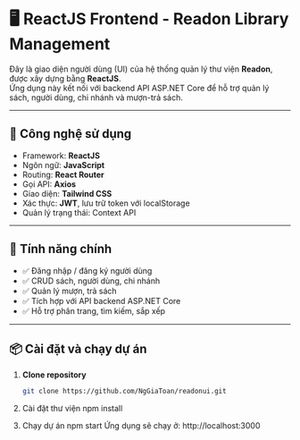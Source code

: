 # 🖥️ ReactJS Frontend - Readon Library Management

Đây là giao diện người dùng (UI) của hệ thống quản lý thư viện **Readon**, được xây dựng bằng **ReactJS**.  
Ứng dụng này kết nối với backend API ASP.NET Core để hỗ trợ quản lý sách, người dùng, chi nhánh và mượn-trả sách.

---

## 🧰 Công nghệ sử dụng

- Framework: **ReactJS**
- Ngôn ngữ: **JavaScript**
- Routing: **React Router**
- Gọi API: **Axios**
- Giao diện: **Tailwind CSS**
- Xác thực: **JWT**, lưu trữ token với localStorage
- Quản lý trạng thái: Context API


---

## 🚀 Tính năng chính

- ✅ Đăng nhập / đăng ký người dùng
- ✅ CRUD sách, người dùng, chi nhánh
- ✅ Quản lý mượn, trả sách
- ✅ Tích hợp với API backend ASP.NET Core
- ✅ Hỗ trợ phân trang, tìm kiếm, sắp xếp

---

## 📦 Cài đặt và chạy dự án

1. **Clone repository**
   ```bash
   git clone https://github.com/NgGiaToan/readonui.git

2. Cài đặt thư viện
npm install

3. Chạy dự án
npm start
Ứng dụng sẽ chạy ở: http://localhost:3000
